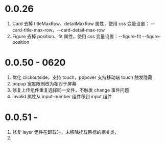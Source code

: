 # 0.0.26

1. Card 去掉 titleMaxRow、detailMaxRow 属性，使用 css 变量设置： --card-title-max-row，--card-detail-max-row
2. Figure 去掉 position、fit 属性，使用 css 变量设置：--figure-fit --figure-position

# 0.0.50 - 0620

1. 优化 clickoutside，支持 touch，popover 支持移动端 touch 触发隐藏
2. popup 宽度限制改为相对于屏幕
3. 修复上传组件重复选择同一文件，不触发 change 事件问题
4. invalid 属性从 input-number 组件移到 input 组件

# 0.0.51 -

1. 修复 layer 组件在卸载时，未移除挂载目标的相关类，
2.
